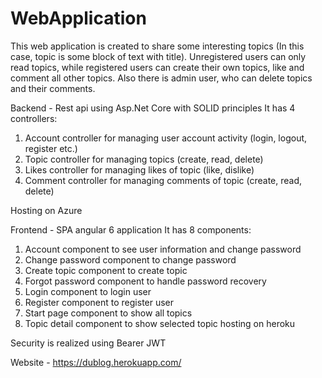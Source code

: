 # WebApplication

This web application is created to share some interesting topics (In this case, topic is some block of text with title). Unregistered users can only read topics, while registered users can create their own topics, like and comment all other topics. Also there is admin user, who can delete topics and their comments.

Backend - Rest api using Asp.Net Core with SOLID principles
It has 4 controllers:
1) Account controller for managing user account activity (login, logout, register etc.)
2) Topic controller for managing topics (create, read, delete)
3) Likes controller for managing likes of topic (like, dislike)
4) Comment controller for managing comments of topic (create, read, delete)

Hosting on Azure

Frontend - SPA angular 6 application 
It has 8 components:
1) Account component to see user information and change password
2) Change password component to change password
3) Create topic component to create topic
4) Forgot password component to handle password recovery
5) Login component to login user
6) Register component to register user
7) Start page component to show all topics
8) Topic detail component to show selected topic
hosting on heroku

Security is realized using Bearer JWT

Website - 
https://dublog.herokuapp.com/
